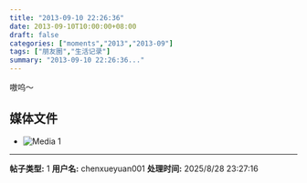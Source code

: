 ```yaml
---
title: "2013-09-10 22:26:36"
date: 2013-09-10T10:00:00+08:00
draft: false
categories: ["moments","2013","2013-09"]
tags: ["朋友圈","生活记录"]
summary: "2013-09-10 22:26:36..."
---
```


嗷呜〜

## 媒体文件

- ![Media 1](/Moments/photos/2013-09-10/201309102226360.jpg)

---

**帖子类型:** 1
**用户名:** chenxueyuan001
**处理时间:** 2025/8/28 23:27:16